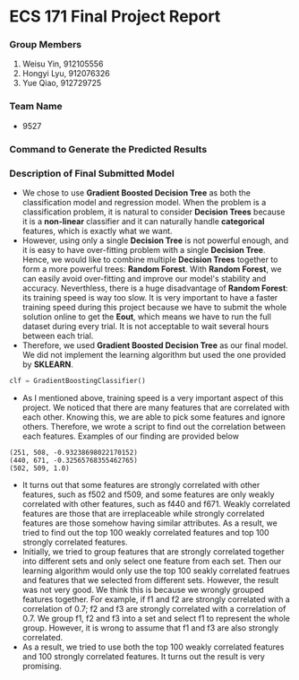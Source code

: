 # ECS 171 Final Project Report

### Group Members
1. Weisu Yin, 912105556
2. Hongyi Lyu, 912076326
3. Yue Qiao, 912729725

### Team Name

* 9527

### Command to Generate the Predicted Results


### Description of Final Submitted Model
* We chose to use __Gradient Boosted Decision Tree__ as both the classification model and regression model. When the problem is a classification problem, it is natural to consider __Decision Trees__ because it is a __non-linear__ classifier and it can naturally handle __categorical__ features, which is exactly what we want. 
* However, using only a single __Decision Tree__ is not powerful enough, and it is easy to have over-fitting problem with a single __Decision Tree__. Hence, we would like to combine multiple __Decision Trees__ together to form a more powerful trees: __Random Forest__. With __Random Forest__, we can easily avoid over-fitting and improve our model's stability and accuracy. Neverthless, there is a huge disadvantage of __Random Forest__: its training speed is way too slow. It is very important to have a faster training speed during this project because we have to submit the whole solution online to get the __Eout__, which means we have to run the full dataset during every trial. It is not acceptable to wait several hours between each trial. 
* Therefore, we used __Gradient Boosted Decision Tree__ as our final model. We did not implement the learning algorithm but used the one provided by __SKLEARN__.
```python
clf = GradientBoostingClassifier()
```
* As I mentioned above, training speed is a very important aspect of this project. We noticed that there are many features that are correlated with each other. Knowing this, we are able to pick some features and ignore others. Therefore, we wrote a script to find out the correlation between each features. Examples of our finding are provided below
```
(251, 508, -0.93238698022170152)
(440, 671, -0.32565768355462765)
(502, 509, 1.0)
```
* It turns out that some features are strongly correlated with other features, such as f502 and f509, and some features are only weakly correlated with other features, such as f440 and f671. Weakly correlated features are those that are irreplaceable while strongly correlated features are those somehow having similar attributes. As a result, we tried to find out the top 100 weakly correlated features and top 100 strongly correlated features. 
* Initially, we tried to group features that are strongly correlated together into different sets and only select one feature from each set. Then our learning algorithm would only use the top 100 seakly correlated featrues and features that we selected from different sets. However, the result was not very good. We think this is because we wrongly grouped features together. For example, if f1 and f2 are strongly correlated with a correlation of 0.7; f2 and f3 are strongly correlated with a correlation of 0.7. We group f1, f2 and f3 into a set and select f1 to represent the whole group. However, it is wrong to assume that f1 and f3 are also strongly correlated. 
* As a result, we tried to use both the top 100 weakly correlated features and 100 strongly correlated features. It turns out the result is very promising.
